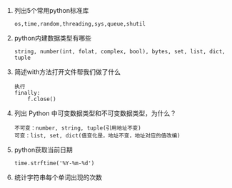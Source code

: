 <!--
 * @Description: In User Settings Edit
 * @Author: your name
 * @Date: 2019-09-11 11:21:39
 * @LastEditTime: 2019-09-11 17:08:56
 * @LastEditors: Please set LastEditors
 -->


1. 列出5个常用python标准库
    ```
    os,time,random,threading,sys,queue,shutil
    ```
2. python内建数据类型有哪些
	```
    string, number(int, folat, complex, bool), bytes, set, list, dict, tuple
    ```
3. 简述with方法打开文件帮我们做了什么
	```
    执行
    finally:
        f.close()
    ```
4. 列出 Python 中可变数据类型和不可变数据类型，为什么？
	```
    不可变：number, string, tuple(引用地址不变)
    可变：list, set, dict(值变化是，地址不变，地址对应的值改编)
    ```
5. python获取当前日期
	```
    time.strftime('%Y-%m-%d')
    ```
6. 统计字符串每个单词出现的次数
	```
    
    ```